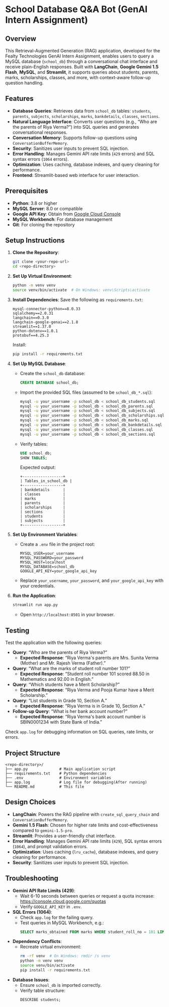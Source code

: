 # School Database Q&A Bot (GenAI Intern Assignment)

## Overview
This Retrieval-Augmented Generation (RAG) application, developed for the Fealty Technologies GenAI Intern Assignment, enables users to query a MySQL database (`school_db`) through a conversational chat interface and receive plain-English responses. Built with **LangChain**, **Google Gemini 1.5 Flash**, **MySQL**, and **Streamlit**, it supports queries about students, parents, marks, scholarships, classes, and more, with context-aware follow-up question handling.

## Features
- **Database Queries**: Retrieves data from `school_db` tables: `students`, `parents`, `subjects`, `scholarships`, `marks`, `bankdetails`, `classes`, `sections`.
- **Natural Language Interface**: Converts user questions (e.g., “Who are the parents of Riya Verma?”) into SQL queries and generates conversational responses.
- **Conversation Memory**: Supports follow-up questions using `ConversationBufferMemory`.
- **Security**: Sanitizes user inputs to prevent SQL injection.
- **Error Handling**: Manages Gemini API rate limits (`429` errors) and SQL syntax errors (`1064` errors).
- **Optimization**: Uses caching, database indexes, and query cleaning for performance.
- **Frontend**: Streamlit-based web interface for user interaction.

## Prerequisites
- **Python**: 3.8 or higher
- **MySQL Server**: 8.0 or compatible
- **Google API Key**: Obtain from [Google Cloud Console](https://console.cloud.google.com/)
- **MySQL Workbench**: For database management
- **Git**: For cloning the repository

## Setup Instructions
1. **Clone the Repository**:
   ```bash
   git clone <your-repo-url>
   cd <repo-directory>
   ```

2. **Set Up Virtual Environment**:
   ```bash
   python -m venv venv
   source venv/bin/activate  # On Windows: venv\Scripts\activate
   ```

3. **Install Dependencies**:
   Save the following as `requirements.txt`:
   ```text
   mysql-connector-python==8.0.33
   sqlalchemy==2.0.31
   langchain==0.3.0
   langchain-google-genai==2.1.8
   streamlit==1.37.0
   python-dotenv==1.0.1
   protobuf==4.25.3
   ```
   Install:
   ```bash
   pip install -r requirements.txt
   ```

4. **Set Up MySQL Database**:
   - Create the `school_db` database:
     ```sql
     CREATE DATABASE school_db;
     ```
   - Import the provided SQL files (assumed to be `school_db_*.sql`):
     ```bash
     mysql -u your_username -p school_db < school_db_students.sql
     mysql -u your_username -p school_db < school_db_parents.sql
     mysql -u your_username -p school_db < school_db_subjects.sql
     mysql -u your_username -p school_db < school_db_scholarships.sql
     mysql -u your_username -p school_db < school_db_marks.sql
     mysql -u your_username -p school_db < school_db_bankdetails.sql
     mysql -u your_username -p school_db < school_db_classes.sql
     mysql -u your_username -p school_db < school_db_sections.sql
     ```
   - Verify tables:
     ```sql
     USE school_db;
     SHOW TABLES;
     ```
     Expected output:
     ```
     +------------------+
     | Tables_in_school_db |
     +------------------+
     | bankdetails      |
     | classes          |
     | marks            |
     | parents          |
     | scholarships     |
     | sections         |
     | students         |
     | subjects         |
     +------------------+
     ```

5. **Set Up Environment Variables**:
   - Create a `.env` file in the project root:
     ```text
     MYSQL_USER=your_username
     MYSQL_PASSWORD=your_password
     MYSQL_HOST=localhost
     MYSQL_DATABASE=school_db
     GOOGLE_API_KEY=your_google_api_key
     ```
   - Replace `your_username`, `your_password`, and `your_google_api_key` with your credentials.

6. **Run the Application**:
   ```bash
   streamlit run app.py
   ```
   - Open `http://localhost:8501` in your browser.

## Testing
Test the application with the following queries:
- **Query**: “Who are the parents of Riya Verma?”
  - **Expected Response**: “Riya Verma's parents are Mrs. Sunita Verma (Mother) and Mr. Rajesh Verma (Father).”
- **Query**: “What are the marks of student roll number 101?”
  - **Expected Response**: “Student roll number 101 scored 88.50 in Mathematics and 92.00 in English.”
- **Query**: “Which students have a Merit Scholarship?”
  - **Expected Response**: “Riya Verma and Pooja Kumar have a Merit Scholarship.”
- **Query**: “List students in Grade 10, Section A.”
  - **Expected Response**: “Riya Verma is in Grade 10, Section A.”
- **Follow-up Query**: “What is her bank account number?”
  - **Expected Response**: “Riya Verma's bank account number is SBIN0001234 with State Bank of India.”

Check `app.log` for debugging information on SQL queries, rate limits, or errors.

## Project Structure
```
<repo-directory>/
├── app.py              # Main application script
├── requirements.txt    # Python dependencies
├── .env                # Environment variables
├── app.log             # Log file for debugging(After running)
└── README.md           # This file
```

## Design Choices
- **LangChain**: Powers the RAG pipeline with `create_sql_query_chain` and `ConversationBufferMemory`.
- **Gemini 1.5 Flash**: Chosen for higher rate limits and cost-effectiveness compared to `gemini-1.5-pro`.
- **Streamlit**: Provides a user-friendly chat interface.
- **Error Handling**: Manages Gemini API rate limits (`429`), SQL syntax errors (`1064`), and prompt validation errors.
- **Optimization**: Uses caching (`lru_cache`), database indexes, and query cleaning for performance.
- **Security**: Sanitizes user inputs to prevent SQL injection.

## Troubleshooting
- **Gemini API Rate Limits (429)**:
  - Wait 6-10 seconds between queries or request a quota increase: https://console.cloud.google.com/quotas
  - Verify `GOOGLE_API_KEY` in `.env`.
- **SQL Errors (1064)**:
  - Check `app.log` for the failing query.
  - Test queries in MySQL Workbench, e.g.:
    ```sql
    SELECT marks_obtained FROM marks WHERE student_roll_no = 101 LIMIT 5;
    ```
- **Dependency Conflicts**:
  - Recreate virtual environment:
    ```bash
    rm -rf venv  # On Windows: rmdir /s venv
    python -m venv venv
    source venv/bin/activate
    pip install -r requirements.txt
    ```
- **Database Issues**:
  - Ensure `school_db` is imported correctly.
  - Verify table structure:
    ```sql
    DESCRIBE students;
    ```
